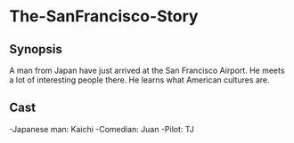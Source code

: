 # The-SanFrancisco-Story

## Synopsis

A man from Japan have just arrived at the San Francisco Airport. He meets a lot of interesting people there. He learns what American cultures are.

## Cast

-Japanese man: Kaichi
-Comedian: Juan
-Pilot: TJ
